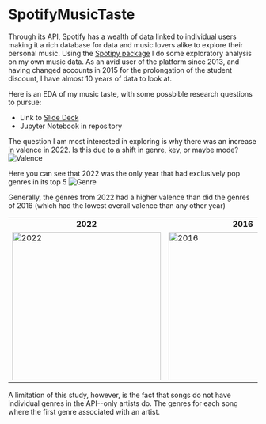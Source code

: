 # SpotifyMusicTaste

Through its API, Spotify has a wealth of data linked to individual users making it a rich database for data and music lovers alike to explore their personal music. Using the [Spotipy package](https://spotipy.readthedocs.io/en/2.23.0_a/) I do some exploratory analysis on my own music data. As an avid user of the platform since 2013, and having changed accounts in 2015 for the prolongation of the student discount, I have almost 10 years of data to look at.

Here is an EDA of my music taste, with some possbible research questions to pursue: 

- Link to [Slide Deck](https://docs.google.com/presentation/d/1mlUmNVMOPBCQN56y6zr76MHRVZeaDx6FAFDvGbu-hW0/edit?usp=sharing)
- Jupyter Notebook in repository
  
The question I am most interested in exploring is why there was an increase in valence in 2022. Is this due to a shift in genre, key, or maybe mode?
![Valence](https://github.com/cameronmirh/SpotifyMusicTaste/assets/53825687/ed58248f-4438-4e9f-91f0-edd7fb7c843a)

Here you can see that 2022 was the only year that had exclusively pop genres in its top 5
![Genre](https://github.com/cameronmirh/SpotifyMusicTaste/assets/53825687/5379c51e-c797-4a29-ac97-0363427cd96f)

Generally, the genres from 2022 had a higher valence than did the genres of 2016 (which had the lowest overall valence than any other year)

<div align="center">
  <table>
    <tr>
      <td align="center"><b>2022</b></td>
      <td align="center"><b>2016</b></td>
    </tr>
    <tr>
      <td>
        <img src="https://github.com/cameronmirh/SpotifyMusicTaste/assets/53825687/64665060-2e43-4e4c-846f-397aecbf193c" alt="2022" width="300"/>
      </td>
      <td>
        <img src="https://github.com/cameronmirh/SpotifyMusicTaste/assets/53825687/eae54b27-cae2-4a98-b95b-5e67d25da55b" alt="2016" width="300"/>
      </td>
    </tr>
  </table>
</div>


A limitation of this study, however, is the fact that songs do not have individual genres in the API--only artists do. The genres for each song where the first genre associated with an artist.


